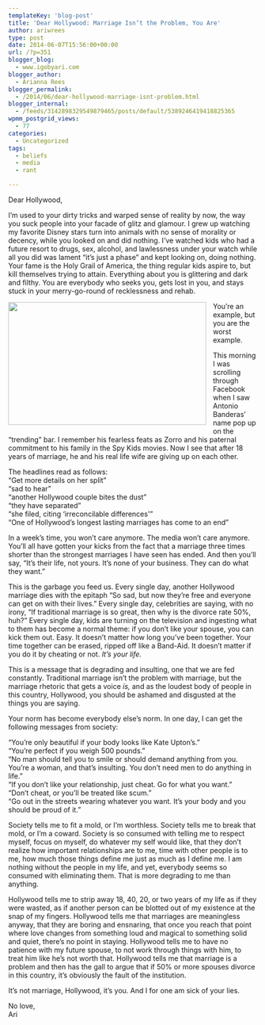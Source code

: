 ```yaml
---
templateKey: 'blog-post'
title: 'Dear Hollywood: Marriage Isn’t the Problem, You Are'
author: ariwrees
type: post
date: 2014-06-07T15:56:00+00:00
url: /?p=351
blogger_blog:
  - www.igobyari.com
blogger_author:
  - Arianna Rees
blogger_permalink:
  - /2014/06/dear-hollywood-marriage-isnt-problem.html
blogger_internal:
  - /feeds/3142898329549879465/posts/default/5389246419418825365
wpmm_postgrid_views:
  - 77
categories:
  - Uncategorized
tags:
  - beliefs
  - media
  - rant

---
```

<div dir="ltr" style="text-align: left;">
  Dear Hollywood,</p> 
  
  <p>
    I&#8217;m used to your dirty tricks and warped sense of reality by now, the way you suck people into your facade of glitz and glamour. I grew up watching my favorite Disney stars turn into animals with no sense of morality or decency, while you looked on and did nothing. I&#8217;ve watched kids who had a future resort to drugs, sex, alcohol, and lawlessness under your watch while all you did was lament &#8220;it&#8217;s just a phase&#8221; and kept looking on, doing nothing. Your fame is the Holy Grail of America, the thing regular kids aspire to, but kill themselves trying to attain. Everything about you is glittering and dark and filthy. You are everybody who seeks you, gets lost in you, and stays stuck in your merry-go-round of recklessness and rehab.
  </p>
  
  <div style="clear: both; text-align: center;">
    <a href="http://www.igobyari.com/wp-content/uploads/2014/06/hollywood.jpg" style="clear: left; float: left; margin-bottom: 1em; margin-right: 1em;"><img border="0" src="http://www.igobyari.com/wp-content/uploads/2014/06/hollywood.jpg" height="248" width="400" /></a>
  </div>
  
  <p>
    You&#8217;re an example, but you are the worst example.
  </p>
  
  <p>
    This morning I was scrolling through Facebook when I saw Antonio Banderas&#8217; name pop up on the &#8220;trending&#8221; bar. I remember his fearless feats as Zorro and his paternal commitment to his family in the Spy Kids movies. Now I see that after 18 years of marriage, he and his real life wife are giving up on each other.
  </p>
  
  <p>
    The headlines read as follows:<br />&#8220;Get more details on her split&#8221;<br />&#8220;sad to hear&#8221;<br />&#8220;another Hollywood couple bites the dust&#8221;<br />&#8220;they have separated&#8221;<br />&#8220;she filed, citing &#8216;irreconcilable differences'&#8221;<br />&#8220;One of Hollywood&#8217;s longest lasting marriages has come to an end&#8221;
  </p>
  
  <p>
    In a week&#8217;s time, you won&#8217;t care anymore. The media won&#8217;t care anymore. You&#8217;ll all have gotten your kicks from the fact that a marriage three times shorter than the strongest marriages I have seen has ended. And then you&#8217;ll say, &#8220;It&#8217;s their life, not yours. It&#8217;s none of your business. They can do what they want.&#8221;
  </p>
  
  <p>
    <a name='more'></a>
  </p>
  
  <p>
    This is the garbage you feed us. Every single day, another Hollywood marriage dies with the epitaph &#8220;So sad, but now they&#8217;re free and everyone can get on with their lives.&#8221; Every single day, celebrities are saying, with no irony, &#8220;If traditional marriage is so great, then why is the divorce rate 50%, huh?&#8221; Every single day, kids are turning on the television and ingesting what to them has become a normal theme: if you don&#8217;t like your spouse, you can kick them out. Easy. It doesn&#8217;t matter how long you&#8217;ve been together. Your time together can be erased, ripped off like a Band-Aid. It doesn&#8217;t matter if you do it by cheating or not. <i>It&#8217;s your life.</i>
  </p>
  
  <p>
    This is a message that is degrading and insulting, one that we are fed constantly. Traditional marriage isn&#8217;t the problem with marriage, but the marriage rhetoric that gets a voice <i>is, </i>and as the loudest body of people in this country, Hollywood, you should be ashamed and disgusted at the things you are saying.
  </p>
  
  <p>
    Your norm has become everybody else&#8217;s norm. In one day, I can get the following messages from society:
  </p>
  
  <p>
    &#8220;You&#8217;re only beautiful if your body looks like Kate Upton&#8217;s.&#8221;<br />&#8220;You&#8217;re perfect if you weigh 500 pounds.&#8221;<br />&#8220;No man should tell you to smile or should demand anything from you. You&#8217;re a woman, and that&#8217;s insulting. You don&#8217;t need men to do anything in life.&#8221; <br />&#8220;If you don&#8217;t like your relationship, just cheat. Go for what you want.&#8221;<br />&#8220;Don&#8217;t cheat, or you&#8217;ll be treated like scum.&#8221;<br />&#8220;Go out in the streets wearing whatever you want. It&#8217;s your body and you should be proud of it.&#8221;
  </p>
  
  <p>
    Society tells me to fit a mold, or I&#8217;m worthless. Society tells me to break that mold, or I&#8217;m a coward. Society is so consumed with telling me to respect myself, focus on myself, do whatever my self would like, that they don&#8217;t realize how important relationships are to me, time with other people is to me, how much those things define me just as much as I define me. I am nothing without the people in my life, and yet, everybody seems so consumed with eliminating them. That is more degrading to me than anything.
  </p>
  
  <p>
    Hollywood tells me to strip away 18, 40, 20, or two years of my life as if they were wasted, as if another person can be blotted out of my existence at the snap of my fingers. Hollywood tells me that marriages are meaningless anyway, that they are boring and ensnaring, that once you reach that point where love changes from something loud and magical to something solid and quiet, there&#8217;s no point in staying. Hollywood tells me to have no patience with my future spouse, to not work through things with him, to treat him like he&#8217;s not worth that. Hollywood tells me that marriage is a problem and then has the gall to argue that if 50% or more spouses divorce in this country, it&#8217;s obviously the fault of the institution.
  </p>
  
  <p>
    It&#8217;s not marriage, Hollywood, it&#8217;s you. And I for one am sick of your lies.
  </p>
  
  <p>
    No love,<br />Ari</div>